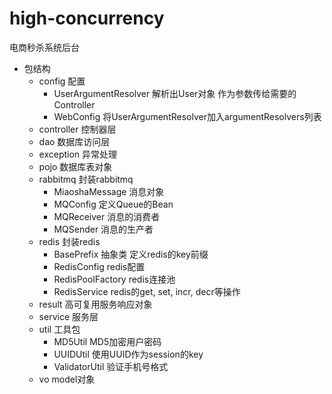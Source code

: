 # high-concurrency
电商秒杀系统后台

* 包结构
    * config 配置
        * UserArgumentResolver 解析出User对象 作为参数传给需要的Controller
        * WebConfig 将UserArgumentResolver加入argumentResolvers列表
    * controller 控制器层
    * dao 数据库访问层
    * exception 异常处理
    * pojo 数据库表对象
    * rabbitmq 封装rabbitmq
        * MiaoshaMessage 消息对象
        * MQConfig 定义Queue的Bean
        * MQReceiver 消息的消费者
        * MQSender 消息的生产者
    * redis 封装redis
        * BasePrefix 抽象类 定义redis的key前缀
        * RedisConfig redis配置
        * RedisPoolFactory redis连接池
        * RedisService redis的get, set, incr, decr等操作
    * result 高可复用服务响应对象
    * service 服务层
    * util 工具包
        * MD5Util MD5加密用户密码
        * UUIDUtil 使用UUID作为session的key
        * ValidatorUtil 验证手机号格式
    * vo model对象
        